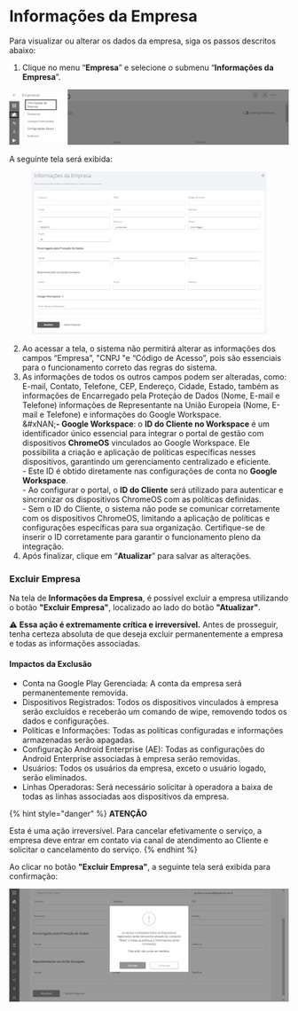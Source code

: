 # Informações da Empresa

Para visualizar ou alterar os dados da empresa, siga os passos descritos abaixo:

1. Clique no menu “**Empresa**” e selecione o submenu “**Informações da Empresa**”.

![](<../../../.gitbook/assets/0 (17).png>)

A seguinte tela será exibida:

<figure><img src="../../../.gitbook/assets/image (318).png" alt=""><figcaption></figcaption></figure>

2. Ao acessar a tela, o sistema não permitirá alterar as informações dos campos “Empresa”, "CNPJ  "e “Código de Acesso”, pois são essenciais para o funcionamento correto das regras do sistema.
3. As informações de todos os outros campos podem ser alteradas, como: E-mail, Contato, Telefone, CEP, Endereço, Cidade, Estado, também as informações de Encarregado pela Proteção de Dados (Nome, E-mail e Telefone) informações de Representante na União Europeia (Nome, E-mail e Telefone) e informações do Google Workspace.\
   &#xNAN;**- Google Workspace**: o **ID do Cliente no Workspace** é um identificador único essencial para integrar o portal de gestão com dispositivos **ChromeOS** vinculados ao Google Workspace. Ele possibilita a criação e aplicação de políticas específicas nesses dispositivos, garantindo um gerenciamento centralizado e eficiente.\
   \- Este ID é obtido diretamente nas configurações de conta no **Google Workspace**.\
   \- Ao configurar o portal, o **ID do Cliente** será utilizado para autenticar e sincronizar os dispositivos ChromeOS com as políticas definidas.\
   \- Sem o ID do Cliente, o sistema não pode se comunicar corretamente com os dispositivos ChromeOS, limitando a aplicação de políticas e configurações específicas para sua organização. Certifique-se de inserir o ID corretamente para garantir o funcionamento pleno da integração.
4. Após finalizar, clique em “**Atualizar**” para salvar as alterações.

### Excluir Empresa <a href="#id-2grqrue" id="id-2grqrue"></a>

Na tela de **Informações da Empresa**, é possível excluir a empresa utilizando o botão **"Excluir Empresa"**, localizado ao lado do botão **"Atualizar"**.

⚠️ **Essa ação é extremamente crítica e irreversível.** Antes de prosseguir, tenha certeza absoluta de que deseja excluir permanentemente a empresa e todas as informações associadas.

#### **Impactos da Exclusão**

* Conta na Google Play Gerenciada: A conta da empresa será permanentemente removida.
* Dispositivos Registrados: Todos os dispositivos vinculados à empresa serão excluídos e receberão um comando de wipe, removendo todos os dados e configurações.
* Políticas e Informações: Todas as políticas configuradas e informações armazenadas serão apagadas.
* Configuração Android Enterprise (AE): Todas as configurações do Android Enterprise associadas à empresa serão removidas.
* Usuários: Todos os usuários da empresa, exceto o usuário logado, serão eliminados.
* Linhas Operadoras: Será necessário solicitar à operadora a baixa de todas as linhas associadas aos dispositivos da empresa.

{% hint style="danger" %}
**ATENÇÃO**

Esta é uma ação irreversível. Para cancelar efetivamente o serviço, a empresa deve entrar em contato via canal de atendimento ao Cliente e solicitar o cancelamento do serviço.
{% endhint %}

Ao clicar no botão **"Excluir Empresa"**, a seguinte tela será exibida para confirmação:

![](<../../../.gitbook/assets/2 (11).png>)
